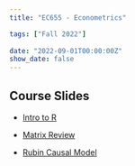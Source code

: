 ```yaml
---
title: "EC655 - Econometrics"

tags: ["Fall 2022"]
  
date: "2022-09-01T00:00:00Z"
show_date: false
---
```


## Course Slides

- <a href="https://justinsmithecon.github.io/teaching/ec655/intro/intro.html">Intro to R</a>

- <a href="https://justinsmithecon.github.io/teaching/ec655/Matrix%20Review/matrixrev.html">Matrix Review</a> 

- <a href="https://justinsmithecon.github.io/teaching/ec655/rubin/rubin.html">Rubin Causal Model</a> 



